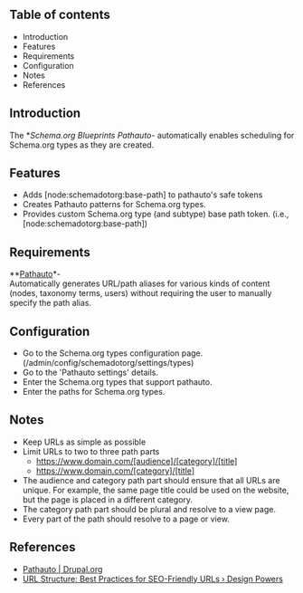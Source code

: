 Table of contents
-----------------

- Introduction
- Features
- Requirements
- Configuration
- Notes
- References


Introduction
------------

The **Schema.org Blueprints Pathauto*- automatically enables scheduling for
Schema.org types as they are created.


Features
--------

- Adds \[node:schemadotorg:base-path\] to pathauto's safe tokens
- Creates Pathauto patterns for Schema.org types.
- Provides custom Schema.org type (and subtype) base path token. 
  (i.e., \[node:schemadotorg:base-path\])


Requirements
------------

**[Pathauto](https://www.drupal.org/project/pathauto)*-    
Automatically generates URL/path aliases for various kinds of content (nodes, taxonomy terms, users) without requiring the user to manually specify the path alias.


Configuration
-------------

- Go to the Schema.org types configuration page.  
  (/admin/config/schemadotorg/settings/types)
- Go to the 'Pathauto settings' details.
- Enter the Schema.org types that support pathauto.
- Enter the paths for Schema.org types.


Notes
-----

- Keep URLs as simple as possible
- Limit URLs to two to three path parts
  - https://www.domain.com/[audience]/[category]/[title]
  - https://www.domain.com/[category]/[title] 
- The audience and category path part should ensure that all URLs are unique.
  For example, the same page title could be used on the website, 
  but the page is placed in a different category.
- The category path part should be plural and resolve to a view page.
- Every part of the path should resolve to a page or view.


References
----------

- [Pathauto | Drupal.org](https://www.drupal.org/project/pathauto)
- [URL Structure: Best Practices for SEO-Friendly URLs › Design Powers](https://designpowers.com/blog/url-best-practices) 
